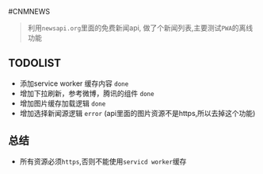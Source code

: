 #CNMNEWS


> 利用`newsapi.org`里面的免费新闻api, 做了个新闻列表,主要测试`PWA`的离线功能


## TODOLIST

- 添加service worker 缓存内容 `done`
- 增加下拉刷新，参考微博，腾讯的组件 `done`
- 增加图片缓存加载逻辑 `done`
- 增加选择新闻源逻辑 `error` (api里面的图片资源不是https,所以去掉这个功能)

## 总结

- 所有资源必须`https`,否则不能使用`servicd worker`缓存

